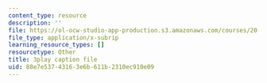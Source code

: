 ```yaml
---
content_type: resource
description: ''
file: https://ol-ocw-studio-app-production.s3.amazonaws.com/courses/20-219-becoming-the-next-bill-nye-writing-and-hosting-the-educational-show-january-iap-2015/88e7e53743163e6b611b2310ec910e09_XDBr39cwmbg.srt
file_type: application/x-subrip
learning_resource_types: []
resourcetype: Other
title: 3play caption file
uid: 88e7e537-4316-3e6b-611b-2310ec910e09
---
```

